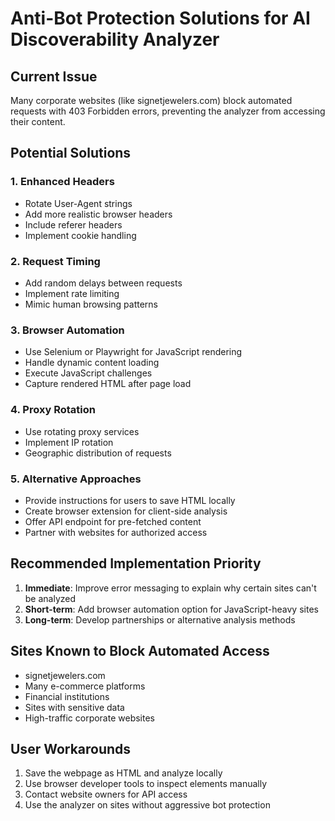 # Anti-Bot Protection Solutions for AI Discoverability Analyzer

## Current Issue
Many corporate websites (like signetjewelers.com) block automated requests with 403 Forbidden errors, preventing the analyzer from accessing their content.

## Potential Solutions

### 1. Enhanced Headers
- Rotate User-Agent strings
- Add more realistic browser headers
- Include referer headers
- Implement cookie handling

### 2. Request Timing
- Add random delays between requests
- Implement rate limiting
- Mimic human browsing patterns

### 3. Browser Automation
- Use Selenium or Playwright for JavaScript rendering
- Handle dynamic content loading
- Execute JavaScript challenges
- Capture rendered HTML after page load

### 4. Proxy Rotation
- Use rotating proxy services
- Implement IP rotation
- Geographic distribution of requests

### 5. Alternative Approaches
- Provide instructions for users to save HTML locally
- Create browser extension for client-side analysis
- Offer API endpoint for pre-fetched content
- Partner with websites for authorized access

## Recommended Implementation Priority

1. **Immediate**: Improve error messaging to explain why certain sites can't be analyzed
2. **Short-term**: Add browser automation option for JavaScript-heavy sites
3. **Long-term**: Develop partnerships or alternative analysis methods

## Sites Known to Block Automated Access
- signetjewelers.com
- Many e-commerce platforms
- Financial institutions
- Sites with sensitive data
- High-traffic corporate websites

## User Workarounds
1. Save the webpage as HTML and analyze locally
2. Use browser developer tools to inspect elements manually
3. Contact website owners for API access
4. Use the analyzer on sites without aggressive bot protection
